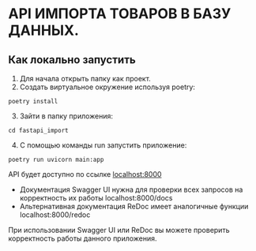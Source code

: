 # API ИМПОРТА ТОВАРОВ В БАЗУ ДАННЫХ.
## Как локально запустить
1. Для начала открыть папку как проект.
2. Создать виртуальное окружение используя poetry:

```poetry install```

3. Зайти в папку приложения:

```cd fastapi_import```

4. С помощью команды run запустить приложение:

```poetry run uvicorn main:app```

API будет доступно по ссылке [localhost:8000](localhost:8000)
+ Документация Swagger UI нужна для проверки всех запросов на корректность их работы localhost:8000/docs
+ Альтернативная документация ReDoc имеет аналогичные функции localhost:8000/redoc

При использовании Swagger UI или ReDoc вы можете проверить корректность работы данного приложения.
